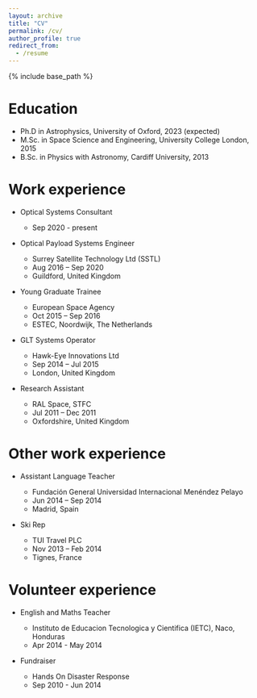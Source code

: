 ```yaml
---
layout: archive
title: "CV"
permalink: /cv/
author_profile: true
redirect_from:
  - /resume
---
```


{% include base_path %}

Education
======
* Ph.D in Astrophysics, University of Oxford, 2023 (expected)
* M.Sc. in Space Science and Engineering, University College London, 2015
* B.Sc. in Physics with Astronomy, Cardiff University, 2013

Work experience
======
* Optical Systems Consultant
  * Sep 2020 - present

* Optical Payload Systems Engineer
  * Surrey Satellite Technology Ltd (SSTL)
  * Aug 2016 – Sep 2020
  * Guildford, United Kingdom

* Young Graduate Trainee
  * European Space Agency
  * Oct 2015 – Sep 2016
  * ESTEC, Noordwijk, The Netherlands

* GLT Systems Operator
  * Hawk-Eye Innovations Ltd
  * Sep 2014 – Jul 2015
  * London, United Kingdom

* Research Assistant
  * RAL Space, STFC
  * Jul 2011 – Dec 2011
  * Oxfordshire, United Kingdom

Other work experience
======
* Assistant Language Teacher
  * Fundación General Universidad Internacional Menéndez Pelayo
  * Jun 2014 – Sep 2014
  * Madrid, Spain

* Ski Rep
  * TUI Travel PLC
  * Nov 2013 – Feb 2014
  * Tignes, France

Volunteer experience
======
* English and Maths Teacher
  * Instituto de Educacion Tecnologica y Cientifica (IETC), Naco, Honduras
  * Apr 2014 - May 2014

* Fundraiser
  * Hands On Disaster Response
  * Sep 2010 - Jun 2014